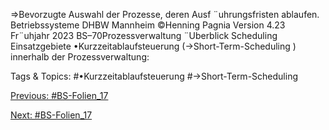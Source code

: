 ⇒Bevorzugte Auswahl der Prozesse, deren Ausf ¨uhrungsfristen ablaufen.
Betriebssysteme DHBW Mannheim ©Henning Pagnia Version 4.23 Fr¨uhjahr 2023 BS–70Prozessverwaltung ¨Uberblick Scheduling
Einsatzgebiete
•Kurzzeitablaufsteuerung (→Short-Term-Scheduling )
innerhalb der Prozessverwaltung:

   Tags & Topics:
   #•Kurzzeitablaufsteuerung
   #→Short-Term-Scheduling

[Previous: #BS-Folien_17](BS-Folien_17.md)

[Next: #BS-Folien_17](BS-Folien_17.md)